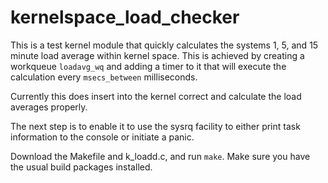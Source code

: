 # kernelspace_load_checker

This is a test kernel module that quickly calculates the systems 1, 5, and 15 minute load average within kernel space.
This is achieved by creating a workqueue `loadavg_wq` and adding a timer to it that will execute the calculation 
every `msecs_between` milliseconds. 

Currently this does insert into the kernel correct and calculate the load averages properly.

The next step is to enable it to use the sysrq facility to either print task information to the console
or initiate a panic. 


Download the Makefile and k_loadd.c, and run `make`. 
Make sure you have the usual build packages installed.
